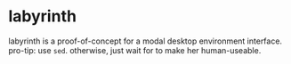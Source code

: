 # labyrinth
labyrinth is a proof-of-concept for a modal desktop environment interface.   
pro-tip: use `sed`. otherwise, just wait for to make her human-useable. 
